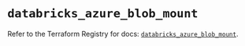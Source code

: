 # `databricks_azure_blob_mount`

Refer to the Terraform Registry for docs: [`databricks_azure_blob_mount`](https://registry.terraform.io/providers/databricks/databricks/1.36.1/docs/resources/azure_blob_mount).
